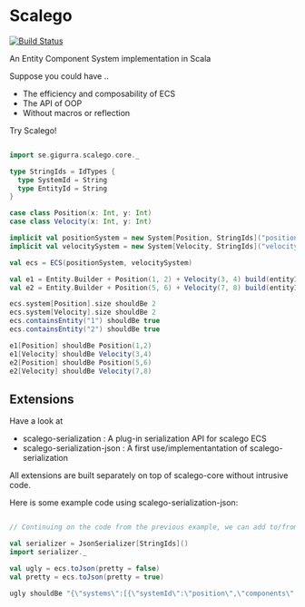 # Scalego

[![Build Status](https://travis-ci.org/GiGurra/scalego.svg?branch=master)](https://travis-ci.org/GiGurra/scalego)

An Entity Component System implementation in Scala

Suppose you could have ..

* The efficiency and composability of ECS 
* The API of OOP
* Without macros or reflection

Try Scalego!

```scala

import se.gigurra.scalego.core._

type StringIds = IdTypes {
  type SystemId = String
  type EntityId = String
}

case class Position(x: Int, y: Int)
case class Velocity(x: Int, y: Int)

implicit val positionSystem = new System[Position, StringIds]("position", mutable.HashMap())
implicit val velocitySystem = new System[Velocity, StringIds]("velocity", mutable.HashMap())

val ecs = ECS(positionSystem, velocitySystem)

val e1 = Entity.Builder + Position(1, 2) + Velocity(3, 4) build(entityId = "1")
val e2 = Entity.Builder + Position(5, 6) + Velocity(7, 8) build(entityId = "2")

ecs.system[Position].size shouldBe 2
ecs.system[Velocity].size shouldBe 2
ecs.containsEntity("1") shouldBe true
ecs.containsEntity("2") shouldBe true

e1[Position] shouldBe Position(1,2)
e1[Velocity] shouldBe Velocity(3,4)
e2[Position] shouldBe Position(5,6)
e2[Velocity] shouldBe Velocity(7,8)


```


## Extensions

Have a look at 

* scalego-serialization : A plug-in serialization API for scalego ECS 
* scalego-serialization-json : A first use/implementantation of scalego-serialization

All extensions are built separately on top of scalego-core without intrusive code. 

Here is some example code using scalego-serialization-json:

```scala

// Continuing on the code from the previous example, we can add to/from json funcitonality to ECS

val serializer = JsonSerializer[StringIds]()
import serializer._

val ugly = ecs.toJson(pretty = false)
val pretty = ecs.toJson(pretty = true)

ugly shouldBe "{\"systems\":[{\"systemId\":\"position\",\"components\":[{\"id\":\"2\",\"data\":{\"x\":5,\"y\":6}},{\"id\":\"1\",\"data\":{\"x\":1,\"y\":2}}]},{\"systemId\":\"velocity\",\"components\":[{\"id\":\"2\",\"data\":{\"x\":7,\"y\":8}},{\"id\":\"1\",\"data\":{\"x\":3,\"y\":4}}]}]}"

```
